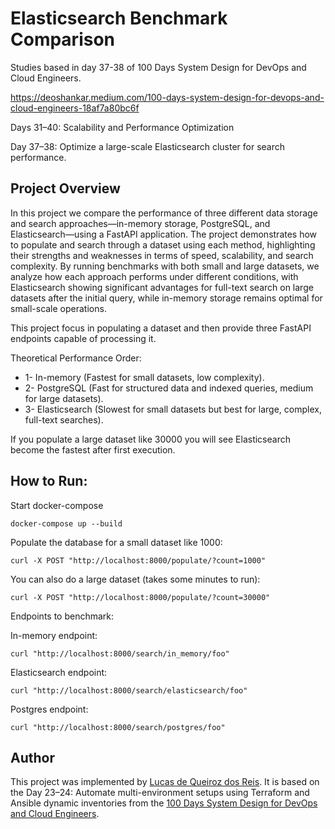 # Elasticsearch Benchmark Comparison

Studies based in day 37-38 of 100 Days System Design for DevOps and Cloud Engineers.

https://deoshankar.medium.com/100-days-system-design-for-devops-and-cloud-engineers-18af7a80bc6f

Days 31–40: Scalability and Performance Optimization

Day 37–38: Optimize a large-scale Elasticsearch cluster for search performance.

## Project Overview

In this project we compare the performance of three different data storage and search approaches—in-memory storage, PostgreSQL, and Elasticsearch—using a FastAPI application. The project demonstrates how to populate and search through a dataset using each method, highlighting their strengths and weaknesses in terms of speed, scalability, and search complexity. By running benchmarks with both small and large datasets, we analyze how each approach performs under different conditions, with Elasticsearch showing significant advantages for full-text search on large datasets after the initial query, while in-memory storage remains optimal for small-scale operations.

This project focus in populating a dataset and then provide three FastAPI endpoints capable of processing it.

Theoretical Performance Order:
* 1- In-memory (Fastest for small datasets, low complexity).
* 2- PostgreSQL (Fast for structured data and indexed queries, medium for large datasets).
* 3- Elasticsearch (Slowest for small datasets but best for large, complex, full-text searches).

If you populate a large dataset like 30000 you will see Elasticsearch become the fastest after first execution.

## How to Run:

Start docker-compose
```
docker-compose up --build
```
Populate the database for a small dataset like 1000:
```
curl -X POST "http://localhost:8000/populate/?count=1000"
```
You can also do a large dataset (takes some minutes to run):
```
curl -X POST "http://localhost:8000/populate/?count=30000"
```

Endpoints to benchmark:

In-memory endpoint:
```
curl "http://localhost:8000/search/in_memory/foo"
```
Elasticsearch endpoint:
```
curl "http://localhost:8000/search/elasticsearch/foo"
```
Postgres endpoint:
```
curl "http://localhost:8000/search/postgres/foo"
```

## Author
This project was implemented by [Lucas de Queiroz dos Reis][2]. It is based on the Day 23–24: Automate multi-environment setups using Terraform and Ansible dynamic inventories from the [100 Days System Design for DevOps and Cloud Engineers][1].

[1]: https://deoshankar.medium.com/100-days-system-design-for-devops-and-cloud-engineers-18af7a80bc6f "Medium - Deo Shankar 100 Days"
[2]: https://www.linkedin.com/in/lucas-de-queiroz/ "LinkedIn - Lucas de Queiroz"